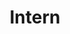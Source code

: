 ---
layout: homepage
first_name: Tianyue
last_name: Sun
title: Intern
category: staff
image: "/assets/interns/sun_tianyue.jpg"
---  